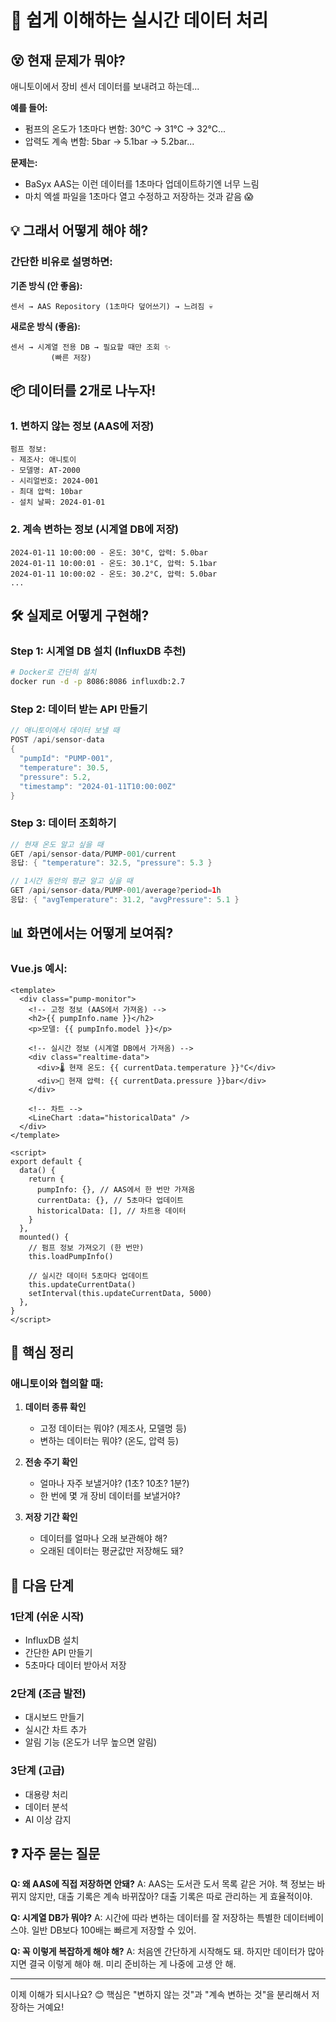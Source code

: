 # 🚀 쉽게 이해하는 실시간 데이터 처리

## 😵 현재 문제가 뭐야?

애니토이에서 장비 센서 데이터를 보내려고 하는데...

**예를 들어:**

- 펌프의 온도가 1초마다 변함: 30°C → 31°C → 32°C...
- 압력도 계속 변함: 5bar → 5.1bar → 5.2bar...

**문제는:**

- BaSyx AAS는 이런 데이터를 1초마다 업데이트하기엔 너무 느림
- 마치 엑셀 파일을 1초마다 열고 수정하고 저장하는 것과 같음 😱

## 💡 그래서 어떻게 해야 해?

### 간단한 비유로 설명하면:

**기존 방식 (안 좋음):**

```
센서 → AAS Repository (1초마다 덮어쓰기) → 느려짐 💀
```

**새로운 방식 (좋음):**

```
센서 → 시계열 전용 DB → 필요할 때만 조회 ✨
         (빠른 저장)
```

## 📦 데이터를 2개로 나누자!

### 1. 변하지 않는 정보 (AAS에 저장)

```
펌프 정보:
- 제조사: 애니토이
- 모델명: AT-2000
- 시리얼번호: 2024-001
- 최대 압력: 10bar
- 설치 날짜: 2024-01-01
```

### 2. 계속 변하는 정보 (시계열 DB에 저장)

```
2024-01-11 10:00:00 - 온도: 30°C, 압력: 5.0bar
2024-01-11 10:00:01 - 온도: 30.1°C, 압력: 5.1bar
2024-01-11 10:00:02 - 온도: 30.2°C, 압력: 5.0bar
...
```

## 🛠️ 실제로 어떻게 구현해?

### Step 1: 시계열 DB 설치 (InfluxDB 추천)

```bash
# Docker로 간단히 설치
docker run -d -p 8086:8086 influxdb:2.7
```

### Step 2: 데이터 받는 API 만들기

```java
// 애니토이에서 데이터 보낼 때
POST /api/sensor-data
{
  "pumpId": "PUMP-001",
  "temperature": 30.5,
  "pressure": 5.2,
  "timestamp": "2024-01-11T10:00:00Z"
}
```

### Step 3: 데이터 조회하기

```java
// 현재 온도 알고 싶을 때
GET /api/sensor-data/PUMP-001/current
응답: { "temperature": 32.5, "pressure": 5.3 }

// 1시간 동안의 평균 알고 싶을 때
GET /api/sensor-data/PUMP-001/average?period=1h
응답: { "avgTemperature": 31.2, "avgPressure": 5.1 }
```

## 📊 화면에서는 어떻게 보여줘?

### Vue.js 예시:

```vue
<template>
  <div class="pump-monitor">
    <!-- 고정 정보 (AAS에서 가져옴) -->
    <h2>{{ pumpInfo.name }}</h2>
    <p>모델: {{ pumpInfo.model }}</p>

    <!-- 실시간 정보 (시계열 DB에서 가져옴) -->
    <div class="realtime-data">
      <div>🌡️ 현재 온도: {{ currentData.temperature }}°C</div>
      <div>🔧 현재 압력: {{ currentData.pressure }}bar</div>
    </div>

    <!-- 차트 -->
    <LineChart :data="historicalData" />
  </div>
</template>

<script>
export default {
  data() {
    return {
      pumpInfo: {}, // AAS에서 한 번만 가져옴
      currentData: {}, // 5초마다 업데이트
      historicalData: [], // 차트용 데이터
    }
  },
  mounted() {
    // 펌프 정보 가져오기 (한 번만)
    this.loadPumpInfo()

    // 실시간 데이터 5초마다 업데이트
    this.updateCurrentData()
    setInterval(this.updateCurrentData, 5000)
  },
}
</script>
```

## 🎯 핵심 정리

### 애니토이와 협의할 때:

1. **데이터 종류 확인**

   - 고정 데이터는 뭐야? (제조사, 모델명 등)
   - 변하는 데이터는 뭐야? (온도, 압력 등)

2. **전송 주기 확인**

   - 얼마나 자주 보낼거야? (1초? 10초? 1분?)
   - 한 번에 몇 개 장비 데이터를 보낼거야?

3. **저장 기간 확인**
   - 데이터를 얼마나 오래 보관해야 해?
   - 오래된 데이터는 평균값만 저장해도 돼?

## 🚦 다음 단계

### 1단계 (쉬운 시작)

- InfluxDB 설치
- 간단한 API 만들기
- 5초마다 데이터 받아서 저장

### 2단계 (조금 발전)

- 대시보드 만들기
- 실시간 차트 추가
- 알림 기능 (온도가 너무 높으면 알림)

### 3단계 (고급)

- 대용량 처리
- 데이터 분석
- AI 이상 감지

## ❓ 자주 묻는 질문

**Q: 왜 AAS에 직접 저장하면 안돼?**
A: AAS는 도서관 도서 목록 같은 거야. 책 정보는 바뀌지 않지만, 대출 기록은 계속 바뀌잖아? 대출 기록은 따로 관리하는 게 효율적이야.

**Q: 시계열 DB가 뭐야?**
A: 시간에 따라 변하는 데이터를 잘 저장하는 특별한 데이터베이스야. 일반 DB보다 100배는 빠르게 저장할 수 있어.

**Q: 꼭 이렇게 복잡하게 해야 해?**
A: 처음엔 간단하게 시작해도 돼. 하지만 데이터가 많아지면 결국 이렇게 해야 해. 미리 준비하는 게 나중에 고생 안 해.

---

이제 이해가 되시나요? 😊
핵심은 "변하지 않는 것"과 "계속 변하는 것"을 분리해서 저장하는 거예요!
